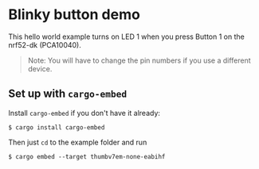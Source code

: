 # Blinky button demo

This hello world example turns on LED 1 when you press Button 1 on the nrf52-dk (PCA10040).
> Note: You will have to change the pin numbers if you use a different device.

## Set up with `cargo-embed`

Install `cargo-embed` if you don't have it already:

```console
$ cargo install cargo-embed
```

Then just `cd` to the example folder and run

```console
$ cargo embed --target thumbv7em-none-eabihf
```

